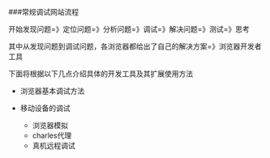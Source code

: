 ###常规调试网站流程

开始发现问题=》定位问题=》分析问题=》调试=》解决问题=》测试=》思考

其中从发现问题到调试问题，各浏览器都给出了自己的解决方案=》浏览器开发者工具

下面将根据以下几点介绍具体的开发工具及其扩展使用方法

* 浏览器基本调试方法
* 移动设备的调试
	
	* 浏览器模拟
	* charles代理
	* 真机远程调试

